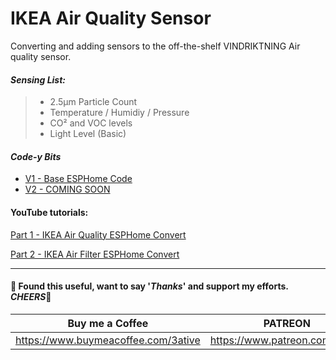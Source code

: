 # IKEA Air Quality Sensor
Converting and adding sensors to the off-the-shelf VINDRIKTNING Air quality sensor.

#### _Sensing List:_

> - 2.5μm Particle Count
> - Temperature / Humidiy / Pressure
> - CO² and VOC levels
> - Light Level (Basic)


#### *Code-y Bits*
- [V1 - Base ESPHome Code](https://github.com/3ative/IKEA-Air-Quality-Sensor/blob/main/ikea_aq_v1.yaml)
- [V2 - COMING SOON](#)


#### YouTube tutorials:
[Part 1 - IKEA Air Quality ESPHome Convert](https://youtu.be/_XgJyYwlejo)

[Part 2 - IKEA Air Filter ESPHome Convert](https://youtu.be/_XgJyYwlejo)


___

#### 💖 Found this useful, want to say '*Thanks*' and support my efforts. *CHEERS*🍺
| Buy me a Coffee | PATREON |
|-----------------|---------|
| https://www.buymeacoffee.com/3ative | https://www.patreon.com/3ative |
